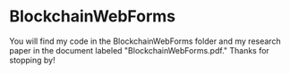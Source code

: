 # BlockchainWebForms

You will find my code in the BlockchainWebForms folder and my research paper in the document labeled "BlockchainWebForms.pdf." Thanks for stopping by!
